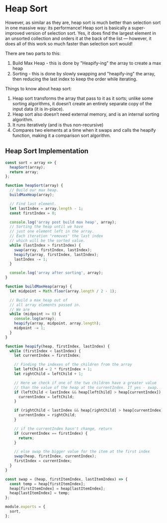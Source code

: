 # Heap Sort

However, as similar as they are, heap sort is much better than selection sort in one massive way: its performance! Heap sort is basically a super-improved version of selection sort. Yes, it does find the largest element in an unsorted collection and orders it at the back of the list — however, it does all of this work so much faster than selection sort would!

There are two parts to this:

1. Build Max Heap - this is done by "Heapify-ing" the array to create a max heap
2. Sorting - this is done by slowly swapping and "heapify-ing" the array, then reducing the last index to keep the order while iterating.

Things to know about heap sort:

1. Heap sort transforms the array that pass to it as it sorts; unlike some sorting algorithms, it doesn’t create an entirely separate copy of the input data (it is in-place).
2. Heap sort also doesn’t need external memory, and is an internal sorting algorithm.
3. It runs iteratively (and is thus non-recursive)
4. Compares two elements at a time when it swaps and calls the heapify function, making it a comparison sort algorithm.

## Heap Sort Implementation

```javascript
const sort = array => {
  heapSort(array);
  return array;
};

function heapSort(array) {
  // Build our max heap.
  buildMaxHeap(array);

  // Find last element.
  let lastIndex = array.length - 1;
  const firstIndex = 0;

  console.log('array post build max heap', array);
  // Sorting the heap until we have
  // just one element left in the array.
  // Each iteration "removes" the last index
  // which will be the sorted value.
  while (lastIndex > firstIndex) {
    swap(array, firstIndex, lastIndex);
    heapify(array, firstIndex, lastIndex);
    lastIndex -= 1;
  }

  console.log('array after sorting', array);
}

function buildMaxHeap(array) {
  let midpoint = Math.floor(array.length / 2 - 1);

  // Build a max heap out of
  // all array elements passed in.
  // We are
  while (midpoint >= 0) {
    console.log(array);
    heapify(array, midpoint, array.length);
    midpoint -= 1;
  }
}

function heapify(heap, firstIndex, lastIndex) {
  while (firstIndex < lastIndex) {
    let currentIndex = firstIndex;

    // Finding the indexes of the children from the array
    let leftChild = 2 * firstIndex + 1;
    let rightChild = leftChild + 1;

    // Here we check if one of the two children have a greater value
    // than the value of the heap at the currentIndex. If yes - swap.
    if (leftChild < lastIndex && heap[leftChild] > heap[currentIndex]) {
      currentIndex = leftChild;
    }

    if (rightChild < lastIndex && heap[rightChild] > heap[currentIndex]) {
      currentIndex = rightChild;
    }

    // if the currentIndex hasn't change, return
    if (currentIndex == firstIndex) {
      return;
    }

    // else swap the bigger value for the item at the first index
    swap(heap, firstIndex, currentIndex);
    firstIndex = currentIndex;
  }
}

const swap = (heap, firstItemIndex, lastItemIndex) => {
  const temp = heap[firstItemIndex];
  heap[firstItemIndex] = heap[lastItemIndex];
  heap[lastItemIndex] = temp;
};

module.exports = {
  sort,
};
```
